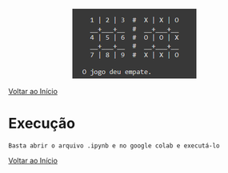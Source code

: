 <p align="center">
    <img src="https://github.com/Lucasl3/Problemas-IA/blob/main/Jogo%20da%20velha%20com%20minimax/saida.PNG">
  </p>

[Voltar ao Início](https://github.com/Lucasl3/Problemas-IA/)
# Execução
    Basta abrir o arquivo .ipynb e no google colab e executá-lo

[Voltar ao Início](https://github.com/Lucasl3/Problemas-IA/)